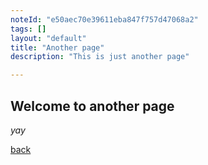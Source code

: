 ```yaml
---
noteId: "e50aec70e39611eba847f757d47068a2"
tags: []
layout: "default"
title: "Another page"
description: "This is just another page"

---
```


## Welcome to another page

_yay_

[back](./)

